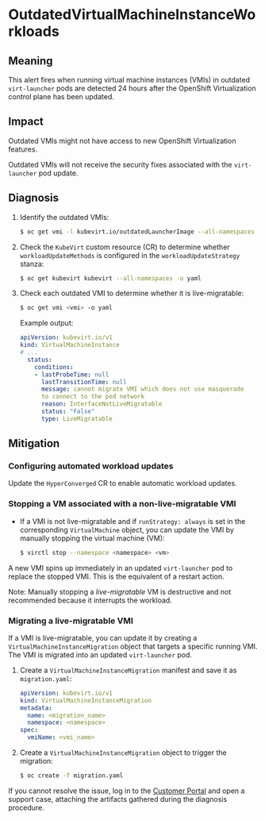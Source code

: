 # OutdatedVirtualMachineInstanceWorkloads

## Meaning

This alert fires when running virtual machine instances (VMIs) in
outdated `virt-launcher` pods are detected 24 hours after the OpenShift
Virtualization control plane has been updated.

## Impact

Outdated VMIs might not have access to new OpenShift Virtualization
features.

Outdated VMIs will not receive the security fixes associated with
the `virt-launcher` pod update.

## Diagnosis

1. Identify the outdated VMIs:

   ```bash
   $ oc get vmi -l kubevirt.io/outdatedLauncherImage --all-namespaces
   ```

2. Check the `KubeVirt` custom resource (CR) to determine whether
`workloadUpdateMethods` is configured in the `workloadUpdateStrategy`
stanza:

   ```bash
   $ oc get kubevirt kubevirt --all-namespaces -o yaml
   ```

3. Check each outdated VMI to determine whether it is live-migratable:

   ```bash
   $ oc get vmi <vmi> -o yaml
   ```

   Example output:

   ```yaml
   apiVersion: kubevirt.io/v1
   kind: VirtualMachineInstance
   # ...
     status:
       conditions:
       - lastProbeTime: null
         lastTransitionTime: null
         message: cannot migrate VMI which does not use masquerade
         to connect to the pod network
         reason: InterfaceNotLiveMigratable
         status: "False"
         type: LiveMigratable
   ```

## Mitigation

### Configuring automated workload updates

Update the `HyperConverged` CR to enable automatic workload updates.

### Stopping a VM associated with a non-live-migratable VMI

- If a VMI is not live-migratable and if `runStrategy: always` is
set in the corresponding `VirtualMachine` object, you can update the
VMI by manually stopping the virtual machine (VM):

  ```bash
  $ virctl stop --namespace <namespace> <vm>
  ```

A new VMI spins up immediately in an updated `virt-launcher` pod to
replace the stopped VMI. This is the equivalent of a restart action.

Note: Manually stopping a _live-migratable_ VM is destructive and
not recommended because it interrupts the workload.

### Migrating a live-migratable VMI

If a VMI is live-migratable, you can update it by creating a `VirtualMachineInstanceMigration`
object that targets a specific running VMI. The VMI is migrated into
an updated `virt-launcher` pod.

1. Create a `VirtualMachineInstanceMigration` manifest and save it
as `migration.yaml`:

   ```yaml
   apiVersion: kubevirt.io/v1
   kind: VirtualMachineInstanceMigration
   metadata:
     name: <migration_name>
     namespace: <namespace>
   spec:
     vmiName: <vmi_name>
   ```

2. Create a `VirtualMachineInstanceMigration` object to trigger the
migration:

   ```bash
   $ oc create -f migration.yaml
   ```

If you cannot resolve the issue, log in to the
[Customer Portal](https://access.redhat.com) and open a support case,
attaching the artifacts gathered during the diagnosis procedure.
